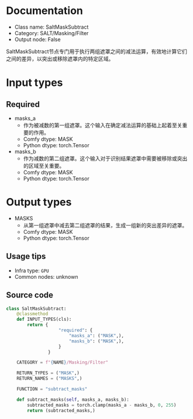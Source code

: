 
# Documentation
- Class name: SaltMaskSubtract
- Category: SALT/Masking/Filter
- Output node: False

SaltMaskSubtract节点专门用于执行两组遮罩之间的减法运算，有效地计算它们之间的差异，以突出或移除遮罩内的特定区域。

# Input types
## Required
- masks_a
    - 作为被减数的第一组遮罩。这个输入在确定减法运算的基础上起着至关重要的作用。
    - Comfy dtype: MASK
    - Python dtype: torch.Tensor
- masks_b
    - 作为减数的第二组遮罩。这个输入对于识别结果遮罩中需要被移除或突出的区域至关重要。
    - Comfy dtype: MASK
    - Python dtype: torch.Tensor

# Output types
- MASKS
    - 从第一组遮罩中减去第二组遮罩的结果，生成一组新的突出差异的遮罩。
    - Comfy dtype: MASK
    - Python dtype: torch.Tensor


## Usage tips
- Infra type: `GPU`
- Common nodes: unknown


## Source code
```python
class SaltMaskSubtract:
    @classmethod
    def INPUT_TYPES(cls):
        return {
                    "required": {
                        "masks_a": ("MASK",),
                        "masks_b": ("MASK",),
                    }
                }

    CATEGORY = f"{NAME}/Masking/Filter"

    RETURN_TYPES = ("MASK",)
    RETURN_NAMES = ("MASKS",)

    FUNCTION = "subtract_masks"

    def subtract_masks(self, masks_a, masks_b):
        subtracted_masks = torch.clamp(masks_a - masks_b, 0, 255)
        return (subtracted_masks,)

```
